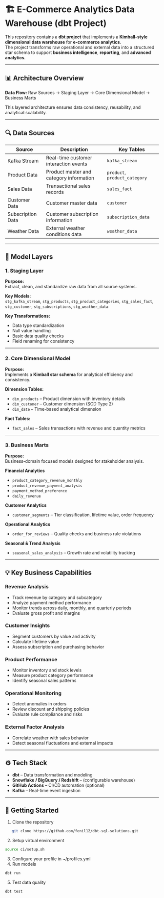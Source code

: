 # 🏗️ E-Commerce Analytics Data Warehouse (dbt Project)

This repository contains a **dbt project** that implements a **Kimball-style dimensional data warehouse** for **e-commerce analytics**.  
The project transforms raw operational and external data into a structured star schema to support **business intelligence**, **reporting**, and **advanced analytics**.

---

## 📊 Architecture Overview

**Data Flow:**
Raw Sources → Staging Layer → Core Dimensional Model → Business Marts


This layered architecture ensures data consistency, reusability, and analytical scalability.

---

## 🔍 Data Sources

| **Source**          | **Description**                           | **Key Tables**        |
|----------------------|-------------------------------------------|------------------------|
| Kafka Stream         | Real-time customer interaction events     | `kafka_stream`         |
| Product Data         | Product master and category information   | `product`, `product_category` |
| Sales Data           | Transactional sales records               | `sales_fact`           |
| Customer Data        | Customer master data                      | `customer`             |
| Subscription Data    | Customer subscription information         | `subscription_data`    |
| Weather Data         | External weather conditions data          | `weather_data`         |

---

## 🧱 Model Layers

### 1. **Staging Layer**
**Purpose:**  
Extract, clean, and standardize raw data from all source systems.

**Key Models:**  
`stg_kafka_stream`, `stg_products`, `stg_product_categories`, `stg_sales_fact`, `stg_customer`, `stg_subscriptions`, `stg_weather_data`

**Key Transformations:**
- Data type standardization  
- Null value handling  
- Basic data quality checks  
- Field renaming for consistency  

---

### 2. **Core Dimensional Model**
**Purpose:**  
Implements a **Kimball star schema** for analytical efficiency and consistency.

**Dimension Tables:**
- `dim_products` – Product dimension with inventory details  
- `dim_customer` – Customer dimension (SCD Type 2)  
- `dim_date` – Time-based analytical dimension  

**Fact Tables:**
- `fact_sales` – Sales transactions with revenue and quantity metrics  

---

### 3. **Business Marts**
**Purpose:**  
Business-domain focused models designed for stakeholder analysis.

**Financial Analytics**
- `product_category_revenue_monthly`  
- `product_revenue_payment_analysis`  
- `payment_method_preference`  
- `daily_revenue`  

**Customer Analytics**
- `customer_segments` – Tier classification, lifetime value, order frequency  

**Operational Analytics**
- `order_for_reviews` – Quality checks and business rule violations  

**Seasonal & Trend Analysis**
- `seasonal_sales_analysis` – Growth rate and volatility tracking  

---

## 💡 Key Business Capabilities

### Revenue Analysis
- Track revenue by category and subcategory  
- Analyze payment method performance  
- Monitor trends across daily, monthly, and quarterly periods  
- Evaluate gross profit and margins  

### Customer Insights
- Segment customers by value and activity  
- Calculate lifetime value  
- Assess subscription and purchasing behavior  

### Product Performance
- Monitor inventory and stock levels  
- Measure product category performance  
- Identify seasonal sales patterns  

### Operational Monitoring
- Detect anomalies in orders  
- Review discount and shipping policies  
- Evaluate rule compliance and risks  

### External Factor Analysis
- Correlate weather with sales behavior  
- Detect seasonal fluctuations and external impacts  

---

## ⚙️ Tech Stack

- **dbt** – Data transformation and modeling  
- **Snowflake / BigQuery / Redshift** – (configurable warehouse)  
- **GitHub Actions** – CI/CD automation (optional)  
- **Kafka** – Real-time event ingestion  

---

## 🚀 Getting Started

1. Clone the repository  
```bash
   git clone https://github.com/fenil12/dbt-sql-solutions.git
```
2. Setup virtual environment
```bash
source ci/setup.sh
```
3. Configure your profile in ~/profiles.yml
4. Run models
```bash
dbt run
```
5. Test data quality
```bash
dbt test
```
